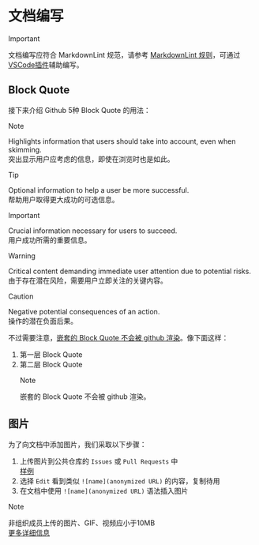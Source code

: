 # 文档编写

> [!IMPORTANT]
> 文档编写应符合 MarkdownLint 规范，请参考 [MarkdownLint 规则](https://github.com/markdownlint/markdownlint/blob/master/docs/RULES.md)，可通过[VSCode插件](https://github.com/DavidAnson/vscode-markdownlint)辅助编写。
>

## Block Quote

接下来介绍 Github 5种 Block Quote 的用法：

> [!NOTE]  
> Highlights information that users should take into account, even when skimming.  
> 突出显示用户应考虑的信息，即使在浏览时也是如此。

> [!TIP]
> Optional information to help a user be more successful.  
> 帮助用户取得更大成功的可选信息。

> [!IMPORTANT]  
> Crucial information necessary for users to succeed.  
> 用户成功所需的重要信息。

> [!WARNING]  
> Critical content demanding immediate user attention due to potential risks.  
> 由于存在潜在风险，需要用户立即关注的关键内容。

> [!CAUTION]
> Negative potential consequences of an action.  
> 操作的潜在负面后果。

不过需要注意，[嵌套的 Block Quote 不会被 github 渲染](https://github.com/orgs/community/discussions/16925#discussioncomment-10195289)。像下面这样：

1. 第一层 Block Quote
2. 第二层 Block Quote
   > [!NOTE]
   > 嵌套的 Block Quote 不会被 github 渲染。

## 图片

为了向文档中添加图片，我们采取以下步骤：

1. 上传图片到公共仓库的 `Issues` 或 `Pull Requests` 中  
    [样例](https://github.com/KhazixW2/MaaGumballs/issues/33#issuecomment-2995477280)
2. 选择 `Edit` 看到类似 `![name](anonymized URL)` 的内容，复制待用
3. 在文档中使用 `![name](anonymized URL)` 语法插入图片

> [!NOTE]
> 非组织成员上传的图片、GIF、视频应小于10MB  
> [更多详细信息](https://docs.github.com/zh/get-started/writing-on-github/working-with-advanced-formatting/attaching-files)
